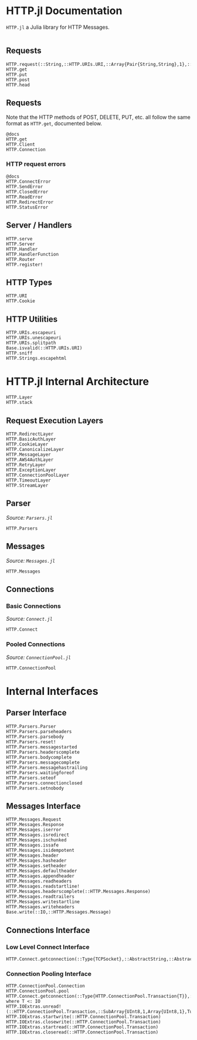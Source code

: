 # HTTP.jl Documentation

`HTTP.jl` a Julia library for HTTP Messages.

```@contents
```

## Requests


```@docs
HTTP.request(::String,::HTTP.URIs.URI,::Array{Pair{String,String},1},::Any)
HTTP.get
HTTP.put
HTTP.post
HTTP.head
```


## Requests
Note that the HTTP methods of POST, DELETE, PUT, etc. all follow the same format as `HTTP.get`, documented below.

```
@docs
HTTP.get
HTTP.Client
HTTP.Connection
```


### HTTP request errors

```
@docs
HTTP.ConnectError
HTTP.SendError
HTTP.ClosedError
HTTP.ReadError
HTTP.RedirectError
HTTP.StatusError
```


## Server / Handlers

```@docs
HTTP.serve
HTTP.Server
HTTP.Handler
HTTP.HandlerFunction
HTTP.Router
HTTP.register!
```


## HTTP Types

```@docs
HTTP.URI
HTTP.Cookie
```


## HTTP Utilities

```@docs
HTTP.URIs.escapeuri
HTTP.URIs.unescapeuri
HTTP.URIs.splitpath
Base.isvalid(::HTTP.URIs.URI)
HTTP.sniff
HTTP.Strings.escapehtml
```

# HTTP.jl Internal Architecture

```@docs
HTTP.Layer
HTTP.stack
```


## Request Execution Layers

```@docs
HTTP.RedirectLayer
HTTP.BasicAuthLayer
HTTP.CookieLayer
HTTP.CanonicalizeLayer
HTTP.MessageLayer
HTTP.AWS4AuthLayer
HTTP.RetryLayer
HTTP.ExceptionLayer
HTTP.ConnectionPoolLayer
HTTP.TimeoutLayer
HTTP.StreamLayer
```

## Parser

*Source: `Parsers.jl`*

```@docs
HTTP.Parsers
```


## Messages
*Source: `Messages.jl`*

```@docs
HTTP.Messages
```


## Connections

### Basic Connections

*Source: `Connect.jl`*

```@docs
HTTP.Connect
```


### Pooled Connections

*Source: `ConnectionPool.jl`*

```@docs
HTTP.ConnectionPool
```


# Internal Interfaces

## Parser Interface

```@docs
HTTP.Parsers.Parser
HTTP.Parsers.parseheaders
HTTP.Parsers.parsebody
HTTP.Parsers.reset!
HTTP.Parsers.messagestarted
HTTP.Parsers.headerscomplete
HTTP.Parsers.bodycomplete
HTTP.Parsers.messagecomplete
HTTP.Parsers.messagehastrailing
HTTP.Parsers.waitingforeof
HTTP.Parsers.seteof
HTTP.Parsers.connectionclosed
HTTP.Parsers.setnobody
```

## Messages Interface

```@docs
HTTP.Messages.Request
HTTP.Messages.Response
HTTP.Messages.iserror
HTTP.Messages.isredirect
HTTP.Messages.ischunked
HTTP.Messages.issafe
HTTP.Messages.isidempotent
HTTP.Messages.header
HTTP.Messages.hasheader
HTTP.Messages.setheader
HTTP.Messages.defaultheader
HTTP.Messages.appendheader
HTTP.Messages.readheaders
HTTP.Messages.readstartline!
HTTP.Messages.headerscomplete(::HTTP.Messages.Response)
HTTP.Messages.readtrailers
HTTP.Messages.writestartline
HTTP.Messages.writeheaders
Base.write(::IO,::HTTP.Messages.Message)
```


## Connections Interface

### Low Level Connect Interface

```@docs
HTTP.Connect.getconnection(::Type{TCPSocket},::AbstractString,::AbstractString)
```

### Connection Pooling Interface

```@docs
HTTP.ConnectionPool.Connection
HTTP.ConnectionPool.pool
HTTP.Connect.getconnection(::Type{HTTP.ConnectionPool.Transaction{T}},::AbstractString,::AbstractString) where T <: IO
HTTP.IOExtras.unread!(::HTTP.ConnectionPool.Transaction,::SubArray{UInt8,1,Array{UInt8,1},Tuple{UnitRange{Int64}},true})
HTTP.IOExtras.startwrite(::HTTP.ConnectionPool.Transaction)
HTTP.IOExtras.closewrite(::HTTP.ConnectionPool.Transaction)
HTTP.IOExtras.startread(::HTTP.ConnectionPool.Transaction)
HTTP.IOExtras.closeread(::HTTP.ConnectionPool.Transaction)
```

